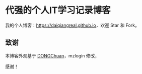 代强的个人IT学习记录博客
========================

我的个人博客：<https://daiqiangreal.github.io>，欢迎 Star 和 Fork。

致谢
----

本博客外观基于 [DONGChuan](https://dongchuan.github.io)，mzlogin 修改，

感谢！
